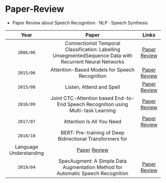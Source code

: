 # Paper-Review
 - Paper Review about Speech Recognition · NLP · Speech Synthesis  
 
   
|Year|Paper|Links|
|:---:|:---:|:---:|
|`2006/06`|Connectionist Temporal Classification: Labelling UnsegmentedSequence Data with Recurrent Neural Networks|[Paper](https://www.cs.toronto.edu/~graves/icml_2006.pdf) [Review](https://github.com/hasangchun/Paper-Review/blob/main/Review/Connectionist%20Temporal%20Classification.pdf)|
|`2015/06`|Attention-Based Models for Speech Recognition|[Paper](https://arxiv.org/pdf/1506.07503.pdf) [Review](https://github.com/hasangchun/Paper-Review/blob/main/Review/Attention-Based%20Models%20for%20Speech%20Recognition.md)|
|`2015/08`|Listen, Attend and Spell|[Paper](https://arxiv.org/pdf/1508.01211.pdf) [Review](https://github.com/hasangchun/Paper-Review/blob/main/Review/Listen%2C%20Attend%20and%20Spell.pdf)|
|`2016/09`|Joint CTC-Attention based End-to-End Speech Recognition using Multi-task Learning|[Paper](https://arxiv.org/pdf/1609.06773.pdf) [Review](https://github.com/hasangchun/Paper-Review/blob/main/Review/JOINT%20CTC-ATTENTION%20BASED%20END-TO-END%20SPEECH%20RECOGNITION.md)|
|`2017/07`|Attention Is All You Need|[Paper](https://arxiv.org/pdf/1706.03762.pdf) [Review](https://github.com/hasangchun/Paper-Review/blob/main/Review/Attention%20Is%20All%20You%20Need.md)|
|`2018/10`|BERT: Pre-training of Deep Bidirectional Transformers for
Language Understanding|[Paper](https://arxiv.org/pdf/1810.04805.pdf) [Review](https://github.com/hasangchun/Paper-Review/blob/main/Review/BERT_%20Pre-training%20of%20Deep%20Bidirectional%20Transformers%20for%20Language%20Understanding.md)|
|`2019/04`|SpecAugment: A Simple Data Augmentation Method for Automatic Speech Recognition|[Paper](https://arxiv.org/pdf/1904.08779.pdf) [Review](https://github.com/hasangchun/Paper-Review/blob/main/Review/SpecAugment_%20A%20Simple%20Data%20Augmentation%20Method%20for%20Automatic%20Speech%20Recognition.md)|

